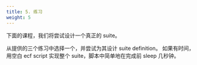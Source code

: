 ```yaml
---
title: 5. 练习
weight: 5
---
```


下面的课程，我们将尝试设计一个真正的 suite。

从提供的三个练习中选择一个，并尝试为其设计 suite definition。
如果有时间，用空白 ecf script 实现整个 suite，脚本中简单地在完成前 sleep 几秒钟。